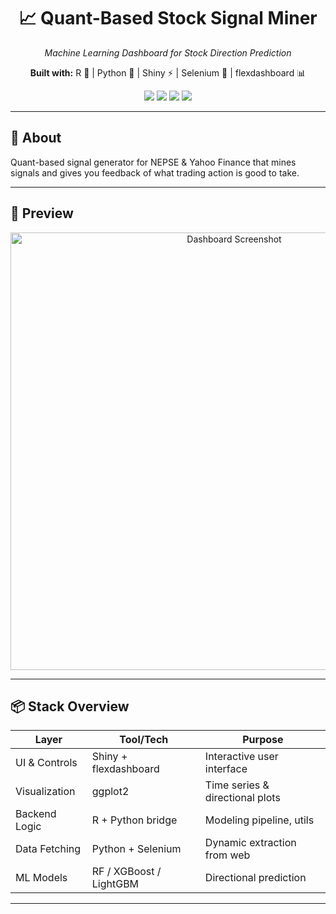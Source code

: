 <h1 align="center">📈 Quant-Based Stock Signal Miner</h1>
<p align="center"><i>Machine Learning Dashboard for Stock Direction Prediction</i></p>
<p align="center"><b>Built with:</b> R 🧠 | Python 🐍 | Shiny ⚡ | Selenium 🤖 | flexdashboard 📊</p>
<p align="center">
  <img src="https://img.shields.io/badge/build-stable-green?style=flat-square&logo=r" />
  <img src="https://img.shields.io/badge/frontend-shiny-blueviolet?style=flat-square&logo=shiny" />
  <img src="https://img.shields.io/badge/backend-python-yellow?style=flat-square&logo=python" />
  <img src="https://img.shields.io/badge/models-ML%20powered-brightgreen?style=flat-square&logo=mlflow" />
</p>

---

## 🧵 About

Quant-based signal generator for NEPSE & Yahoo Finance that mines signals and gives you feedback of what trading action is good to take.

---

## 🚀 Preview

<p align="center">
  <img width="700" alt="Dashboard Screenshot" src="https://github.com/user-attachments/assets/0a6c7304-bd0b-4dd3-95f0-c1c76ead5065" />
</p>

---

## 📦 Stack Overview

| Layer            | Tool/Tech       | Purpose                          |
|------------------|------------------|----------------------------------|
| UI & Controls     | Shiny + flexdashboard | Interactive user interface     |
| Visualization     | ggplot2           | Time series & directional plots |
| Backend Logic     | R + Python bridge | Modeling pipeline, utils       |
| Data Fetching     | Python + Selenium | Dynamic extraction from web     |
| ML Models         | RF / XGBoost / LightGBM | Directional prediction       |

---
